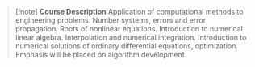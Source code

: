 > [!note] **Course Description**
> Application of computational methods to engineering problems. Number systems, errors and error propagation. Roots of nonlinear equations. Introduction to numerical linear algebra. Interpolation and numerical integration. Introduction to numerical solutions of ordinary differential equations, optimization. Emphasis will be placed on algorithm development.